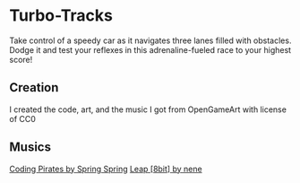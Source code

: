 # Turbo-Tracks

Take control of a speedy car as it navigates three lanes filled with obstacles. Dodge it and test your reflexes in this adrenaline-fueled race to your highest score!

## Creation

I created the code, art, and the music I got from OpenGameArt with license of CC0

## Musics

[Coding Pirates by Spring Spring](https://opengameart.org/content/fdsnamco-pwm-demonstation)
[Leap [8bit] by nene](https://opengameart.org/content/leap-8bit)
